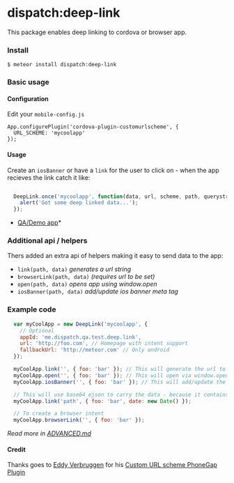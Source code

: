 dispatch:deep-link
===================

This package enables deep linking to cordova or browser app.

### Install
```
$ meteor install dispatch:deep-link
```

### Basic usage

#### Configuration
Edit your `mobile-config.js`
```
App.configurePlugin('cordova-plugin-customurlscheme', {
  URL_SCHEME: 'mycoolapp'
});
```

#### Usage
Create an `iosBanner` or have a `link` for the user to click on - when the app recieves the link catch it like:
```js

  DeepLink.once('mycoolapp', function(data, url, scheme, path, querystring){
    alert('Got some deep linked data...');
  });

```
* [QA/Demo app](qa-app)*

### Additional api / helpers
Thers added an extra api of helpers making it easy to send data to the app:
*   `link(path, data)` *generates a url string*
*   `browserLink(path, data)` *(requires url to be set)*
*   `open(path, data)` *opens app using window.open*
*   `iosBanner(path, data)` *add/update ios banner meta tag*

### Example code
```js
  var myCoolApp = new DeepLink('mycoolapp', {
    // Optional
    appId: 'me.dispatch.qa.test.deep.link',
    url: 'http://foo.com', // Homepage with intent support
    fallbackUrl: 'http://meteor.com' // Only android
  });

  myCoolApp.link('', { foo: 'bar' }); // This will generate the url to the app
  myCoolApp.open('', { foo: 'bar' }); // This will open via window.open
  myCoolApp.iosBanner('', { foo: 'bar' }); // This will add/update the meta tag for ios users

  // This will use base64 ejson to carry the data - because it contains nested data
  myCoolApp.link('path', { foo: 'bar', date: new Date() });

  // To create a browser intent
  myCoolApp.browserLink('', { foo: 'bar' });
```
*Read more in [ADVANCED.md](ADVANCED.md)*

#### Credit
Thanks goes to [Eddy Verbruggen](https://github.com/EddyVerbruggen) for his [Custom URL scheme PhoneGap Plugin](https://github.com/EddyVerbruggen/Custom-URL-scheme)


